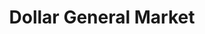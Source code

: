 ---
title: "Dollar General Market"
url: /syracuse/dollar-general-market-west-seneca-turnpike/
shop: supermarket
---